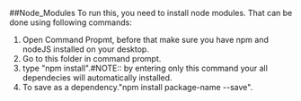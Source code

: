 ##Node_Modules
To run this, you need to install node modules. That can be done using following commands:
  1. Open Command Propmt, before that make sure you have npm and nodeJS installed on your desktop.
  2. Go to this folder in command prompt.
  3. type "npm install".#NOTE:: by entering only this command your all dependecies will automatically installed.
  4. To save as a dependency."npm install package-name --save".
